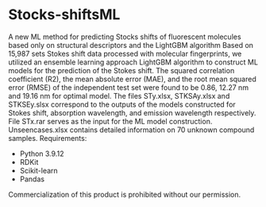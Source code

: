 # Stocks-shiftsML
A new ML method for predicting Stocks shifts of fluorescent molecules based only on structural descriptors and the LightGBM algorithm
Based on 15,987 sets Stokes shift data processed with molecular fingerprints, we utilized an ensemble learning approach LightGBM algorithm to construct ML models for the prediction of the Stokes shift. The squared correlation coefficient (R2), the mean absolute error (MAE), and the root mean squared error (RMSE) of the independent test set were found to be 0.86, 12.27 nm and 19.16 nm for optimal model.
The files STy.xlsx, STKSAy.xlsx and STKSEy.slsx correspond to the outputs of the models constructed for Stokes shift, absorption wavelength, and emission wavelength respectively.
File STx.rar serves as the input for the ML model construction.
Unseencases.xlsx contains detailed information on 70 unknown compound samples.
Requirements:
* Python 3.9.12
* RDKit
* Scikit-learn
* Pandas

Commercialization of this product is prohibited without our permission.
